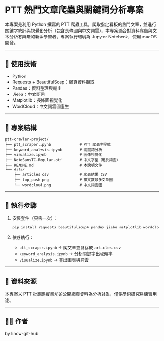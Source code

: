 
# PTT 熱門文章爬蟲與關鍵詞分析專案

本專案是利用 Python 撰寫的 PTT 爬蟲工具，爬取指定看板的熱門文章，並進行關鍵字統計與視覺化分析（包含長條圖與中文詞雲）。本專案適合對資料爬蟲與文本分析有興趣的新手學習者，專案執行環境為 Jupyter Notebook，使用 macOS 開發。

---

## 📌 使用技術

- Python
- Requests + BeautifulSoup：網頁資料擷取
- Pandas：資料整理與輸出
- Jieba：中文斷詞
- Matplotlib：長條圖視覺化
- WordCloud：中文詞雲圖產生

---

## 📁 專案結構

```
ptt-crawler-project/
├── ptt_scraper.ipynb             # PTT 爬蟲主程式
├── keyword_analysis.ipynb        # 關鍵詞分析
├── visualize.ipynb               # 圖像視覺化
├── NotoSansTC-Regular.otf        # 中文字型（用於詞雲）
├── README.md                     # 本說明文件
└── data/
    ├── articles.csv              # 爬蟲結果 CSV
    ├── top_push.png              # 推文數最多文章圖
    └── wordcloud.png             # 中文詞雲圖
```

---

## 🚀 執行步驟

1. 安裝套件（只需一次）：
   ```bash
   pip install requests beautifulsoup4 pandas jieba matplotlib wordcloud
   ```

2. 依序執行：
   - `ptt_scraper.ipynb` → 爬文章並儲存成 `articles.csv`
   - `keyword_analysis.ipynb` → 分析關鍵字出現頻率
   - `visualize.ipynb` → 畫出圖表與詞雲

---

## 📝 資料來源

本專案以 PTT 批踢踢實業坊的公開網頁資料為分析對象，僅供學術研究與練習用途。

---

## 👩‍💻 作者

by lincw-git-hub

